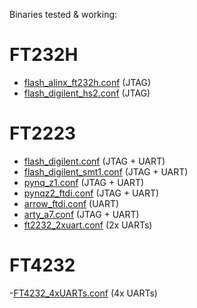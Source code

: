 Binaries tested & working:

# FT232H

- [flash_alinx_ft232h.conf](./ft232/flash_alinx_ft232h.conf) (JTAG)
- [flash_digilent_hs2.conf](./ft232/flash_digilent_hs2.conf) (JTAG)

# FT2223

- [flash_digilent.conf](./ft2232/flash_digilent.conf) (JTAG + UART)
- [flash_digilent_smt1.conf](./ft2232/flash_digilent_smt1.conf) (JTAG + UART)
- [pynq_z1.conf](./ft2232/pynq_z1.conf) (JTAG + UART)
- [pynqz2_ftdi.conf](./ft2232/pynqz2_ftdi.conf) (JTAG + UART)
- [arrow_ftdi.conf](./ft2232/arrow_ftdi.conf) (UART)
- [arty_a7.conf](./ft2232/arty_a7.conf) (JTAG + UART)
- [ft2232_2xuart.conf](./ft2232/ft2232_2xuart.conf) (2x UARTs)

# FT4232

-[FT4232_4xUARTs.conf](./ft4232/FT4232_4xUARTs.conf) (4x UARTs)
